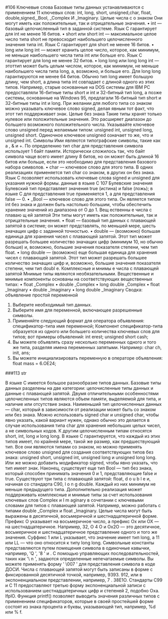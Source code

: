 #106
Ключевые слова
Базовые типы данных устанавливаются с применением 11 ключевых слов: int, long, short,
unsigned,char, float, double,signed,_Bool, _Complex И _Imaginary.
Целые числа с о знаком
Они могут иметь как положительные, так и отрицательные значения.
• int — базовый целочисленный тип в заданной системе. Язык С гарантирует для int не
менее 16 битов.
• short или short int — максимальное целое число типа short не превосходит наибольшего целочисленного значения типа int. Язык С гарантирует для short не менее
16 битов.
• long или long int — может хранить целое число, которое, как минимум, не меньше
наибольшего числа типа int или больше его. Язык С гарантирует для long не менее
32 битов.
• long long или long long int — этоттип может быть целым числом, которое, как минимум, не меньше наибольшего числа типа long, а, возможно, и больше его. Для long long
гарантируются не менее 64 битов.
Обычно тип long имеет большую длину, чем short, а длина типа int совпадает с длиной
одного из этих типов. Например, старые основанные на DOS системы для IBM PC предоставляли 16-битные типы short и int и 32-битный тип long, а позже системы, основанные
на Windows 95, предлагали 16-битный тип short и 32-битные типы int и long.
При желании для любого типа со знаком можно указывать ключевое слово signed, делая
явным тот факт, что этот тип поддерживает знак.
Целые без знака
Такие типы хранят только нулевое или положительные значения. Это расширяет диапазон до
большего возможного положительного числа. Указывайте ключевое слово unsigned перед
желаемым типом: unsigned int, unsigned long, unsigned short. Одиночное ключевое
unsigned означает то же, что и unsigned int.
Символы
Ими являются типографские символы, такие как а , & и +. По определению тип char для
представления символа использует 1 байт памяти. Исторически сложилось так, что байт
символа чаще всего имеет длину 8 битов, но он может быть длиной 16 битов или больше,
если это необходимо для представления базового набора символов.
• char — ключевое слово для этого типа. В одних реализациях применяется тип char со
знаком, в других он без знака. Язык С позволяет использовать ключевые слова signed и
unsigned для указания нужной формы.
данные в языке С 107
Булевские значения
Булевский тип представляет значения true (истина) и false (ложь); в языке С для представления true применяется 1, а для представления false — 0.
• _Bool — ключевое слово для этого типа. Он является типом int без знака и должен быть
настолько большим, чтобы обеспечить хранение значений из диапазона от О до 1.
Вещ ественны е числа с плаваю щ ей запятой
Эти типы могут иметь как положительные, так и отрицательные значения.
• float — базовый тип данных с плавающей запятой в системе; он может представлять, по
меньшей мере, шесть значащих цифр с заданной точностью.
• double — (возможно) большая единица для хранения чисел с плавающей запятой. Этот
тип может разрешать большее количество значащих цифр (минимум 10, но обычно больше) и, возможно, большие значения показателя степени, чем тип float.
• long double — (возможно) еще большая единица для хранения чисел с плавающей запятой. Этот тип может разрешать большее количество значащих цифр и, возможно, большие значения показателя степени, чем тип doubl e.
Комплексные и мнимы е числа с плавающей запятой
Мнимые типы являются необязательными. Вещественные и мнимые компоненты основаны
на соответствующих вещественных типах:
• float _Complex
• double _Complex
• long double _Complex
• float _Imaginary
• double _Imaginary
• long double _Imaginary
Сводка: объявление простой переменной
1. Выберите необходимый тип данных.
2. Выберите имя для переменной, включающее разрешенные символы.
3. Применяйте следующий формат для оператора объявления:
спецификатор-типа имя переменной;
Компонент спецификатор-типа образуется из одного или большего количества ключевых слов для типов; вот примеры объявлений:
int erest;
unsigned short cash;
4. Вы можете объявлять сразу несколько переменных одного и того же типа, разделяя имена переменных запятыми. Например:
char ch, init, ans;
5. Вы можете инициализировать переменную в операторе объявления:
float mass = 6.ОЕ24;

###113 str

В языке С имеется большое разнообразие типов данных. Базовые типы данных
разделены на две категории: целочисленные типы данных и данные с плавающей запятой. Двумя отличительными особенностями целочисленных типов являются объем памяти, выделяемой для типа, и наличие или отсутствие знака. Наименьший тип
целочисленных данных — char, который в зависимости от реализации может быть
со знаком или без знака. Можно использовать signed char и unsigned char, чтобы
явно указать, какой вариант нужен, однако обычно это делается в случае использования типа char для хранения небольших целых чисел, а не символьных кодов. К другим целочисленным типам относятся short, int, long и long long. В языке С гарантируется, что каждый из этих типов имеет, по крайней мере, такой же размер,
как предшествующий тип. Все они являются типами со знаком, но можно применять
ключевое слово unsigned для создания соответствующих типов без знака: unsigned
short, unsigned int, unsigned long и unsigned long long. Или же можно добавить модификатор signed, чтобы явно указать, что тип имеет знак. Наконец, существует еще тип Bool — тип без знака, который способен принимать значения 0 и 1,
представляющие false и true.
Существуют три типа с плавающей запятой: float, d o u b l e и, начиная со стандарта С90, l o n g double. Каждый из них минимум не меньше предыдущего типа.
Дополнительно реализация может поддерживать комплексные и мнимые типы за счет
использования ключевых слов Complex и I m aginary в сочетании с ключевыми словами для типов с плавающей запятой. Например, можно работать с типами double
_Cornplex и float _Imaginary.
Целые числа могут быть выражены в десятичной, восьмеричной и шестнадцатеричной форме. Префикс О указывает на восьмеричное число, а префикс Ох или ОХ — на
шестнадцатеричное. Например, 32, О 4 О и Ох2О — это десятичное, восьмеричное и шестнадцатеричное представление одного и того же значения. Суффикс 1 или L указывает, что значение имеет тип long, а 11 или LL — что оно относится к типу long long.
Символьные константы представляются путем помещения символа в одиночные
кавычки, например, 'Q ', '8 ' и . С помощью управляющих последовательностей,
таких как '\ n ', задаются определенные непечатаемые символы. Вы можете применять форму ' \007 ' для представления символа в коде ДОСИ.
Числа с плавающей запятой могут быть записаны в форме с фиксированной десятичной точкой, например, 9393. 912, или в экспоненциальном представлении,
например, 7 . 38Е1О. Стандарты С99 и С 11 предоставляют третью форму экспоненциальной записи с использованием шестнадцатеричных цифр и степеней 2, подобно
Oxa. lfplO.
Функция printf() позволяет выводить значения различных типов с применением
спецификаторов, которые в своей простейшей форме состоят из знака процента и
буквы, указывающей тип, например, %d или % f.
